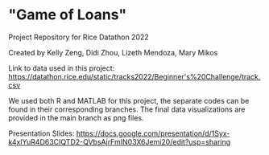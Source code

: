 # "Game of Loans"
Project Repository for Rice Datathon 2022 

Created by Kelly Zeng, Didi Zhou, Lizeth Mendoza, Mary Mikos

Link to data used in this project:
https://datathon.rice.edu/static/tracks2022/Beginner's%20Challenge/track.csv

We used both R and MATLAB for this project, the separate codes can be found in their corresponding branches. The final data visualizations are provided in the main branch as png files.

Presentation Slides:
https://docs.google.com/presentation/d/1Syx-k4xlYuR4D63CIQTD2-QVbsAjrFmIN03X6Jemi20/edit?usp=sharing
